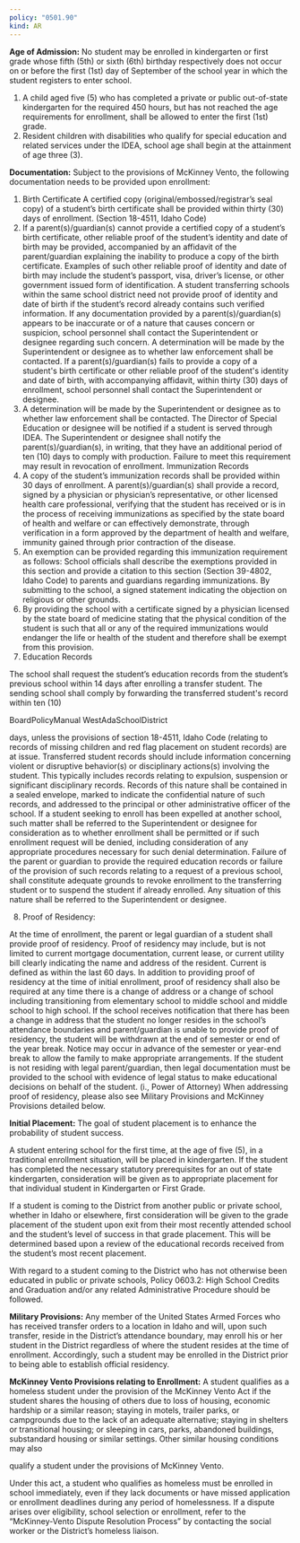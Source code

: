 ```yaml
---
policy: "0501.90"
kind: AR
---
```


**Age of Admission:**
No student may be enrolled in kindergarten or first grade whose fifth (5th) or sixth (6th) birthday respectively does
not occur on or before the first (1st) day of September of the school year in which the student registers to enter
school.


1. A child aged five (5) who has completed a private or public out-of-state kindergarten for the required 450
hours, but has not reached the age requirements for enrollment, shall be allowed to enter the first (1st) grade.
2. Resident children with disabilities who qualify for special education and related services under the IDEA,
school age shall begin at the attainment of age three (3).

**Documentation:**
Subject to the provisions of McKinney Vento, the following documentation needs to be provided upon enrollment:


1. Birth Certificate
A certified copy (original/embossed/registrar’s seal copy) of a student’s birth certificate shall be provided
within thirty (30) days of enrollment. (Section 18-4511, Idaho Code)
2. If a parent(s)/guardian(s) cannot provide a certified copy of a student’s birth certificate, other reliable proof of
the student’s identity and date of birth may be provided, accompanied by an affidavit of the parent/guardian
explaining the inability to produce a copy of the birth certificate. Examples of such other reliable proof of
identity and date of birth may include the student’s passport, visa, driver’s license, or other government issued
form of identification.
A student transferring schools within the same school district need not provide proof of identity and
date of birth if the student’s record already contains such verified information.
If any documentation provided by a parent(s)/guardian(s) appears to be inaccurate or of a nature that
causes concern or suspicion, school personnel shall contact the Superintendent or designee regarding
such concern.
A determination will be made by the Superintendent or designee as to whether law enforcement
shall be contacted.
If a parent(s)/guardian(s) fails to provide a copy of a student's birth certificate or other reliable proof of
the student's identity and date of birth, with accompanying affidavit, within thirty (30) days of
enrollment, school personnel shall contact the Superintendent or designee.
3. A determination will be made by the Superintendent or designee as to whether law enforcement shall be
contacted.
The Director of Special Education or designee will be notified if a student is served through IDEA.
The Superintendent or designee shall notify the parent(s)/guardian(s), in writing, that they have an
additional period of ten (10) days to comply with production. Failure to meet this requirement may result
in revocation of enrollment.
Immunization Records
4. A copy of the student’s immunization records shall be provided within 30 days of enrollment. A
parent(s)/guardian(s) shall provide a record, signed by a physician or physician’s representative, or other
licensed health care professional, verifying that the student has received or is in the process of receiving
immunizations as specified by the state board of health and welfare or can effectively demonstrate, through
verification in a form approved by the department of health and welfare, immunity gained through prior
contraction of the disease.
5. An exemption can be provided regarding this immunization requirement as follows:
School officials shall describe the exemptions provided in this section and provide a citation to this
section (Section 39-4802, Idaho Code) to parents and guardians regarding immunizations.
By submitting to the school, a signed statement indicating the objection on religious or other
grounds.
6. By providing the school with a certificate signed by a physician licensed by the state board of medicine stating
that the physical condition of the student is such that all or any of the required immunizations would endanger
the life or health of the student and therefore shall be exempt from this provision.
7. Education Records


The school shall request the student’s education records from the student’s previous school within 14
days after enrolling a transfer student.
The sending school shall comply by forwarding the transferred student's record within ten (10)


BoardPolicyManual
WestAdaSchoolDistrict



days, unless the provisions of section 18-4511, Idaho Code (relating to records of missing children
and red flag placement on student records) are at issue.
Transferred student records should include information concerning violent or disruptive behavior(s) or
disciplinary actions(s) involving the student. This typically includes records relating to expulsion,
suspension or significant disciplinary records. Records of this nature shall be contained in a sealed
envelope, marked to indicate the confidential nature of such records, and addressed to the principal or
other administrative officer of the school.
If a student seeking to enroll has been expelled at another school, such matter shall be referred to
the Superintendent or designee for consideration as to whether enrollment shall be permitted or if
such enrollment request will be denied, including consideration of any appropriate procedures
necessary for such denial determination.
Failure of the parent or guardian to provide the required education records or failure of the provision of
such records relating to a request of a previous school, shall constitute adequate grounds to revoke
enrollment to the transferring student or to suspend the student if already enrolled. Any situation of this
nature shall be referred to the Superintendent or designee.

8. Proof of Residency:


At the time of enrollment, the parent or legal guardian of a student shall provide proof of residency.
Proof of residency may include, but is not limited to current mortgage documentation, current lease, or
current utility bill clearly indicating the name and address of the resident.
Current is defined as within the last 60 days.
In addition to providing proof of residency at the time of initial enrollment, proof of residency shall also
be required at any time there is a change of address or a change of school including transitioning from
elementary school to middle school and middle school to high school.
If the school receives notification that there has been a change in address that the student no longer
resides in the school’s attendance boundaries and parent/guardian is unable to provide proof of
residency, the student will be withdrawn at the end of semester or end of the year break. Notice may
occur in advance of the semester or year-end break to allow the family to make appropriate
arrangements.
If the student is not residing with legal parent/guardian, then legal documentation must be provided to
the school with evidence of legal status to make educational decisions on behalf of the student. (i.,
Power of Attorney)
When addressing proof of residency, please also see Military Provisions and McKinney Provisions
detailed below.

**Initial Placement:**
The goal of student placement is to enhance the probability of student success.

A student entering school for the first time, at the age of five (5), in a traditional enrollment situation, will be placed
in kindergarten. If the student has completed the necessary statutory prerequisites for an out of state kindergarten,
consideration will be given as to appropriate placement for that individual student in Kindergarten or First Grade.

If a student is coming to the District from another public or private school, whether in Idaho or elsewhere, first
consideration will be given to the grade placement of the student upon exit from their most recently attended school
and the student’s level of success in that grade placement. This will be determined based upon a review of the
educational records received from the student’s most recent placement.

With regard to a student coming to the District who has not otherwise been educated in public or private schools,
Policy 0603.2: High School Credits and Graduation and/or any related Administrative Procedure should be followed.

**Military Provisions:**
Any member of the United States Armed Forces who has received transfer orders to a location in Idaho and will,
upon such transfer, reside in the District’s attendance boundary, may enroll his or her student in the District
regardless of where the student resides at the time of enrollment. Accordingly, such a student may be enrolled in
the District prior to being able to establish official residency.

**McKinney Vento Provisions relating to Enrollment:**
A student qualifies as a homeless student under the provision of the McKinney Vento Act if the student shares the
housing of others due to loss of housing, economic hardship or a similar reason; staying in motels, trailer parks, or
campgrounds due to the lack of an adequate alternative; staying in shelters or transitional housing; or sleeping in
cars, parks, abandoned buildings, substandard housing or similar settings. Other similar housing conditions may also


qualify a student under the provisions of McKinney Vento.

Under this act, a student who qualifies as homeless must be enrolled in school immediately, even if they lack
documents or have missed application or enrollment deadlines during any period of homelessness. If a dispute arises
over eligibility, school selection or enrollment, refer to the “McKinney-Vento Dispute Resolution Process” by
contacting the social worker or the District’s homeless liaison.
